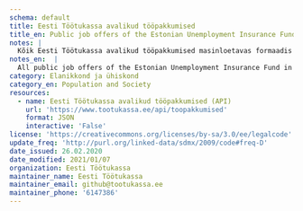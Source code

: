 ```yaml
---
schema: default
title: Eesti Töötukassa avalikud tööpakkumised 
title_en: Public job offers of the Estonian Unemployment Insurance Fund
notes: |
  Kõik Eesti Töötukassa avalikud tööpakkumised masinloetavas formaadis
notes_en:  |
  All public job offers of the Estonian Unemployment Insurance Fund in machine-readable format
category: Elanikkond ja ühiskond 
category_en: Population and Society
resources:
  - name: Eesti Töötukassa avalikud tööpakkumised (API)
    url: 'https://www.tootukassa.ee/api/toopakkumised'
    format: JSON
    interactive: 'False'
license: 'https://creativecommons.org/licenses/by-sa/3.0/ee/legalcode'
update_freq: 'http://purl.org/linked-data/sdmx/2009/code#freq-D'
date_issued: 26.02.2020
date_modified: 2021/01/07
organization: Eesti Töötukassa
maintainer_name: Eesti Töötukassa
maintainer_email: github@tootukassa.ee
maintainer_phone: '6147386'
---
```

